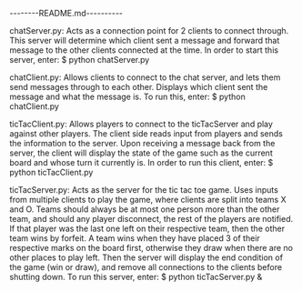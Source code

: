 --------README.md----------

chatServer.py:
Acts as a connection point for 2 clients to connect through.
This server will determine which client sent a message and 
forward that message to the other clients connected at the 
time. In order to start this server, enter:
$ python chatServer.py

chatClient.py:
Allows clients to connect to the chat server, and lets them 
send messages through to each other. Displays which client
sent the message and what the message is. To run this, enter:
$ python chatClient.py <server IP> <port number>

ticTacClient.py:
Allows players to connect to the ticTacServer and play against 
other players. The client side reads input from players and 
sends the information to the server. Upon receiving a message
back from the server, the client will display the state of the 
game such as the current board and whose turn it currently is.
In order to run this client, enter:
$ python ticTacClient.py <server IP> <port number>

ticTacServer.py:
Acts as the server for the tic tac toe game. Uses inputs from 
multiple clients to play the game, where clients are split into
teams X and O. Teams should always be at most one person more than
the other team, and should any player disconnect, the rest of the 
players are notified. If that player was the last one left on their 
respective team, then the other team wins by forfeit. A team wins 
when they have placed 3 of their respective marks on the board first,
otherwise they draw when there are no other places to play left.
Then the server will display the end condition of the game (win or 
draw), and remove all connections to the clients before shutting down.
To run this server, enter:
$ python ticTacServer.py <port number> &